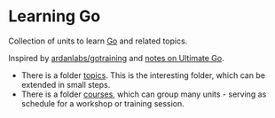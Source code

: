 # Learning Go

Collection of units to learn [Go](https://golang.org/) and related topics.

Inspired by [ardanlabs/gotraining](https://github.com/ardanlabs/gotraining/) and [notes on Ultimate Go](https://github.com/hoanhan101/ultimate-go).

* There is a folder [topics](topics). This is the interesting folder, which can
  be extended in small steps.
* There is a folder [courses](courses), which can group many units - serving as
  schedule for a workshop or training session.



